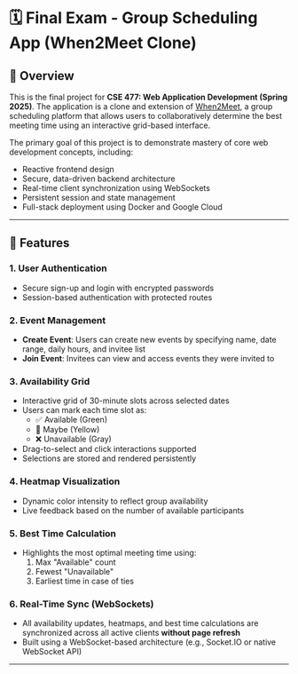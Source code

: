 # 🗓️ Final Exam - Group Scheduling App (When2Meet Clone)

## 📌 Overview

This is the final project for **CSE 477: Web Application Development (Spring 2025)**. The application is a clone and extension of [When2Meet](https://www.when2meet.com), a group scheduling platform that allows users to collaboratively determine the best meeting time using an interactive grid-based interface.

The primary goal of this project is to demonstrate mastery of core web development concepts, including:

- Reactive frontend design
- Secure, data-driven backend architecture
- Real-time client synchronization using WebSockets
- Persistent session and state management
- Full-stack deployment using Docker and Google Cloud

---

## 🔐 Features

### 1. **User Authentication**
- Secure sign-up and login with encrypted passwords
- Session-based authentication with protected routes

### 2. **Event Management**
- **Create Event**: Users can create new events by specifying name, date range, daily hours, and invitee list
- **Join Event**: Invitees can view and access events they were invited to

### 3. **Availability Grid**
- Interactive grid of 30-minute slots across selected dates
- Users can mark each time slot as:
  - ✅ Available (Green)
  - 🤔 Maybe (Yellow)
  - ❌ Unavailable (Gray)
- Drag-to-select and click interactions supported
- Selections are stored and rendered persistently

### 4. **Heatmap Visualization**
- Dynamic color intensity to reflect group availability
- Live feedback based on the number of available participants

### 5. **Best Time Calculation**
- Highlights the most optimal meeting time using:
  1. Max "Available" count
  2. Fewest "Unavailable"
  3. Earliest time in case of ties

### 6. **Real-Time Sync (WebSockets)**
- All availability updates, heatmaps, and best time calculations are synchronized across all active clients **without page refresh**
- Built using a WebSocket-based architecture (e.g., Socket.IO or native WebSocket API)

---

